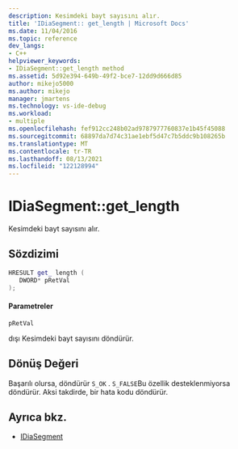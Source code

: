 ```yaml
---
description: Kesimdeki bayt sayısını alır.
title: 'IDiaSegment:: get_length | Microsoft Docs'
ms.date: 11/04/2016
ms.topic: reference
dev_langs:
- C++
helpviewer_keywords:
- IDiaSegment::get_length method
ms.assetid: 5d92e394-649b-49f2-bce7-12dd9d666d85
author: mikejo5000
ms.author: mikejo
manager: jmartens
ms.technology: vs-ide-debug
ms.workload:
- multiple
ms.openlocfilehash: fef912cc248b02ad9787977760837e1b45f45088
ms.sourcegitcommit: 68897da7d74c31ae1ebf5d47c7b5ddc9b108265b
ms.translationtype: MT
ms.contentlocale: tr-TR
ms.lasthandoff: 08/13/2021
ms.locfileid: "122128994"
---
```

# <a name="idiasegmentget_length"></a>IDiaSegment::get_length
Kesimdeki bayt sayısını alır.

## <a name="syntax"></a>Sözdizimi

```C++
HRESULT get_ length ( 
   DWORD* pRetVal
);
```

#### <a name="parameters"></a>Parametreler
 `pRetVal`

dışı Kesimdeki bayt sayısını döndürür.

## <a name="return-value"></a>Dönüş Değeri
 Başarılı olursa, döndürür `S_OK` . `S_FALSE`Bu özellik desteklenmiyorsa döndürür. Aksi takdirde, bir hata kodu döndürür.

## <a name="see-also"></a>Ayrıca bkz.
- [IDiaSegment](../../debugger/debug-interface-access/idiasegment.md)
